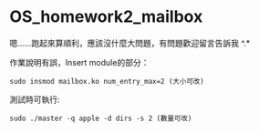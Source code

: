 # OS_homework2_mailbox

嗯……跑起來算順利，應該沒什麼大問題，有問題歡迎留言告訴我 ^.*

作業說明有誤，Insert module的部分：
```
sudo insmod mailbox.ko num_entry_max=2 (大小可改)
```

測試時可執行:
```
sudo ./master -q apple -d dirs -s 2 (數量可改)
```
